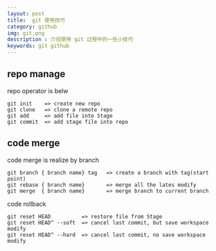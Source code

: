 ```yaml
---
layout: post
title:  git 使用技巧
category: github 
img: git.png 
description : 介绍使用 git 过程中的一些小技巧 
keywords: git github 
---
```


## repo manage

repo operator is belw

    git init    => create new repo
    git clone   => clone a remote repo
    git add     => add file into Stage
    git commit  => add stage file into repo

## code merge

code merge is realize by branch

    git branch { branch name} tag   => create a branch with tag(start point)
    git rebase { branch name}       => merge all the lates modify 
    git merge  { branch name}       => merge branch to current branch

code rollback

    git reset HEAD          => restore file from Stage
    git reset HEAD^ --soft  => cancel last commit, but save workspace modify 
    git reset HEAD^ --hard  => cancel last commit, no save workspace modify
